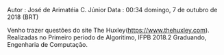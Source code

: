 Autor : José de Arimatéia C. Júnior
Data : 00:34 domingo, 7 de outubro de 2018 (BRT) 

Venho trazer questões do site The Huxley(https://www.thehuxley.com).
Realizadas no Primeiro periodo de Algoritimo, IFPB 2018.2
Graduando, Engenharia de Computação.
